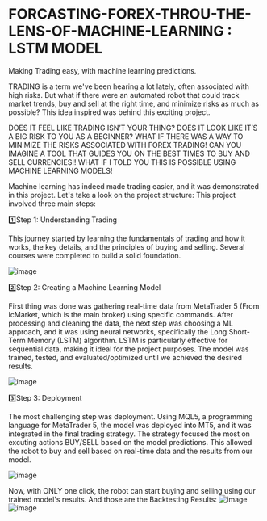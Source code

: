 # FORCASTING-FOREX-THROU-THE-LENS-OF-MACHINE-LEARNING : LSTM MODEL
Making Trading easy, with machine learning predictions.


TRADING is a term we've been hearing a lot lately, often associated with high risks. But what if there were an automated robot that could track market trends, buy and sell at the right time, and minimize risks as much as possible? This idea inspired was behind this exciting project.

DOES IT FEEL LIKE TRADING ISN’T YOUR THING? 
DOES IT LOOK LIKE IT’S A BIG RISK TO YOU AS A BEGINNER?
WHAT IF THERE WAS A WAY TO MINIMIZE THE RISKS ASSOCIATED WITH FOREX TRADING!
CAN YOU IMAGINE A TOOL THAT GUIDES YOU ON THE BEST TIMES TO BUY AND SELL CURRENCIES!!
WHAT IF I TOLD YOU THIS IS POSSIBLE USING MACHINE LEARNING MODELS!


Machine learning has indeed made trading easier, and it was demonstrated in this project. Let's take a look on the project structure: 
This project involved three main steps:

1️⃣Step 1: Understanding Trading

This journey started by learning the fundamentals of trading and how it works, the key details, and the principles of buying and selling. Several courses were completed to build a solid foundation.

![image](https://github.com/user-attachments/assets/b774f5af-fb42-4f7b-b3ce-65ed71ca93f9)


2️⃣Step 2: Creating a Machine Learning Model 

First thing was done was gathering real-time data from MetaTrader 5 (From IcMarket, which is the main broker) using specific commands. After processing and cleaning the data, the next step was choosing a ML approach, and it was using neural networks, specifically the Long Short-Term Memory (LSTM) algorithm. LSTM is particularly effective for sequential data, making it ideal for the project purposes. The model was trained, tested, and evaluated/optimized until we achieved the desired results.

![image](https://github.com/user-attachments/assets/6b9eed0f-4bc5-443c-91bf-ef27a454bb2d)


3️⃣Step 3: Deployment

The most challenging step was deployment. Using MQL5, a programming language for MetaTrader 5, the model was deployed into MT5, and it was integrated in the final trading strategy. The strategy focused the most on excuting actions BUY/SELL based on the model predictions. This allowed the robot to buy and sell based on real-time data and the results from our model.

![image](https://github.com/user-attachments/assets/9c4d670f-6f1c-4883-be17-c4e959f26109)


Now, with ONLY one click, the robot can start buying and selling using our trained model's results. And those are the Backtesting Results: 
![image](https://github.com/user-attachments/assets/a650a5ee-0e7e-4b72-9d61-75eb545a8796)
![image](https://github.com/user-attachments/assets/64443874-b3a6-4e25-8a69-8572b915bff2)

